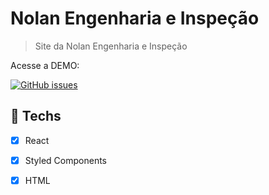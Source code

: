 # Nolan Engenharia e Inspeção

> Site  da Nolan Engenharia e Inspeção

Acesse a DEMO: 

<a href="https://github.com/omariosouto/flappy-bird-devsoutinho/issues"><img alt="GitHub issues" src="https://img.shields.io/github/issues/omariosouto/flappy-bird-devsoutinho?label=Randal%20TK"></a>

## :hammer: Techs

- [x] React
- [x] Styled Components
- [x] HTML

